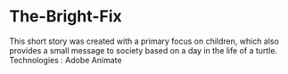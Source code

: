 # The-Bright-Fix
This short story was created with a primary focus on children, which also  provides a small message to society based on a day in the life of a turtle.  
Technologies : Adobe Animate
